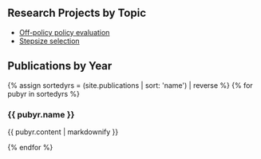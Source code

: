 <h2>Research Projects by Topic</h2>

<ul>
 	<li><a href="projects/offpolicy.html">Off-policy policy evaluation</a></li>
 	<li><a href="projects/stepsizes.html">Stepsize selection</a></li>
</ul>

<h2>Publications by Year</h2>

<!-- Super important: do not indent the content line, because then it -->
<!-- gets treated like code -->
{% assign sortedyrs = (site.publications | sort: 'name') | reverse %}
{% for pubyr in sortedyrs %}

<h3>{{ pubyr.name }}</h3>

{{ pubyr.content | markdownify }}

{% endfor %}

